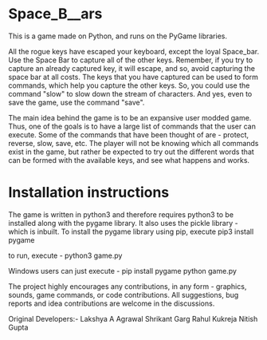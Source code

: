 # Space_B__ars
This is a game made on Python, and runs on the PyGame libraries. 

All the rogue keys have escaped your keyboard, except the loyal Space_bar.
Use the Space Bar to capture all of the other keys. Remember, if you try to capture an already captured key, it will escape, and so, avoid capturing the space bar at all costs.
The keys that you have captured can be used to form commands, which help you capture the other keys. So, you could use the command "slow" to slow down the stream of characters. And yes, even to save the game, use the command "save".

The main idea behind the game is to be an expansive user modded game. Thus, one of the goals is to have a large list of commands that the user can execute.
Some of the commands that have been thought of are - protect, reverse, slow, save, etc.
The player will not be knowing which all commands exist in the game, but rather be expected to try out the different words that can be formed with the available keys, and see what happens and works.

# Installation instructions
The game is written in python3 and therefore requires python3 to be installed along with the pygame library. It also uses the pickle library - which is inbuilt.
To install the pygame library using pip, execute
pip3 install pygame

to run, execute -
python3 game.py

Windows users can just execute -
pip install pygame
python game.py

The project highly encourages any contributions, in any form - graphics, sounds, game commands, or code contributions. All suggestions, bug reports and idea contributions are welcome in the discussions.

Original Developers:-
Lakshya A Agrawal
Shrikant Garg
Rahul Kukreja
Nitish Gupta
